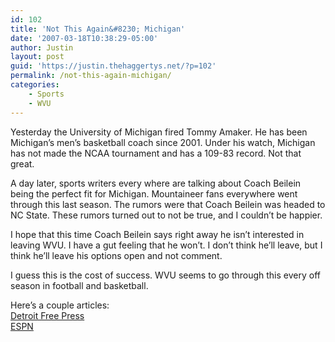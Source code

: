 ```yaml
---
id: 102
title: 'Not This Again&#8230; Michigan'
date: '2007-03-18T10:38:29-05:00'
author: Justin
layout: post
guid: 'https://justin.thehaggertys.net/?p=102'
permalink: /not-this-again-michigan/
categories:
    - Sports
    - WVU
---
```


Yesterday the University of Michigan fired Tommy Amaker. He has been Michigan’s men’s basketball coach since 2001. Under his watch, Michigan has not made the NCAA tournament and has a 109-83 record. Not that great.

A day later, sports writers every where are talking about Coach Beilein being the perfect fit for Michigan. Mountaineer fans everywhere went through this last season. The rumors were that Coach Beilein was headed to NC State. These rumors turned out to not be true, and I couldn’t be happier.

I hope that this time Coach Beilein says right away he isn’t interested in leaving WVU. I have a gut feeling that he won’t. I don’t think he’ll leave, but I think he’ll leave his options open and not comment.

I guess this is the cost of success. WVU seems to go through this every off season in football and basketball.

Here’s a couple articles:  
[Detroit Free Press](http://www.freep.com/apps/pbcs.dll/article?AID=/20070318/COL22/703180711/1048/SPORTS)  
[ESPN](http://sports.espn.go.com/ncb/news/story?id=2802320)